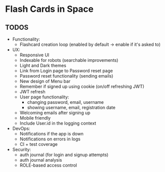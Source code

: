 # Flash Cards in Space

## TODOS

- Functionality:
  - Flashcard creation loop (enabled by default -> enable if it's asked to)
- UX:
  - Responsive UI
  - Indexable for robots (searchable improvements)
  - Light and Dark themes
  - Link from Login page to Password reset page
  - Password reset functionality (sending emails)
  - New design of Menu bar
  - Remember if signed up using cookie (on/off refreshing JWT)
  - JWT refresh
  - User page functionality: 
    - changing password, email, username
    - showing username, email, registration date
  - Welcoming emails after signing up
  - Mobile friendly
  - Include User.id in the logging context
- DevOps:
  - Notifications if the app is down
  - Notifications on errors in logs
  - CI + test coverage
- Security:
  - auth journal (for login and signup attempts)
  - auth journal analysis
  - ROLE-based access control
